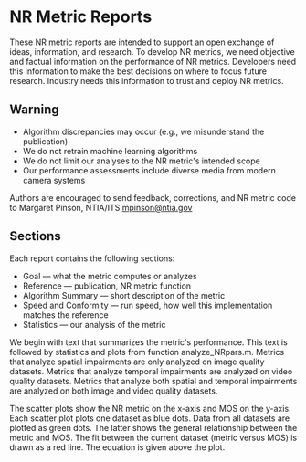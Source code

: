 # NR Metric Reports

These NR metric reports are intended to support an open exchange of ideas, information, and research. To develop NR metrics, we need objective and factual information on the performance of NR metrics. Developers need this information to make the best decisions on where to focus future research. Industry needs this information to trust and deploy NR metrics.

## Warning
 
* Algorithm discrepancies may occur (e.g., we misunderstand the publication) 
* We do not retrain machine learning algorithms 
* We do not limit our analyses to the NR metric's intended scope
* Our performance assessments include diverse media from modern camera systems

Authors are encouraged to send feedback, corrections, and NR metric code to Margaret Pinson, NTIA/ITS <mpinson@ntia.gov>

## Sections

Each report contains the following sections:

* Goal — what the metric computes or analyzes
* Reference — publication, NR metric function 
* Algorithm Summary — short description of the metric
* Speed and Conformity — run speed, how well this implementation matches the reference
* Statistics — our analysis of the metric

We begin with text that summarizes the metric's performance. This text is followed by statistics and plots from function analyze_NRpars.m. Metrics that analyze spatial impairments are only analyzed on image quality datasets. Metrics that analyze temporal impairments are analyzed on video quality datasets. Metrics that analyze both spatial and temporal impairments are analyzed on both image and video quality datasets.

The scatter plots show the NR metric on the x-axis and MOS on the y-axis. Each scatter plot plots one dataset as blue dots. Data from all datasets are plotted as green dots. The latter shows the general relationship between the metric and MOS. The fit between the current dataset (metric versus MOS) is drawn as a red line. The equation is given above the plot. 